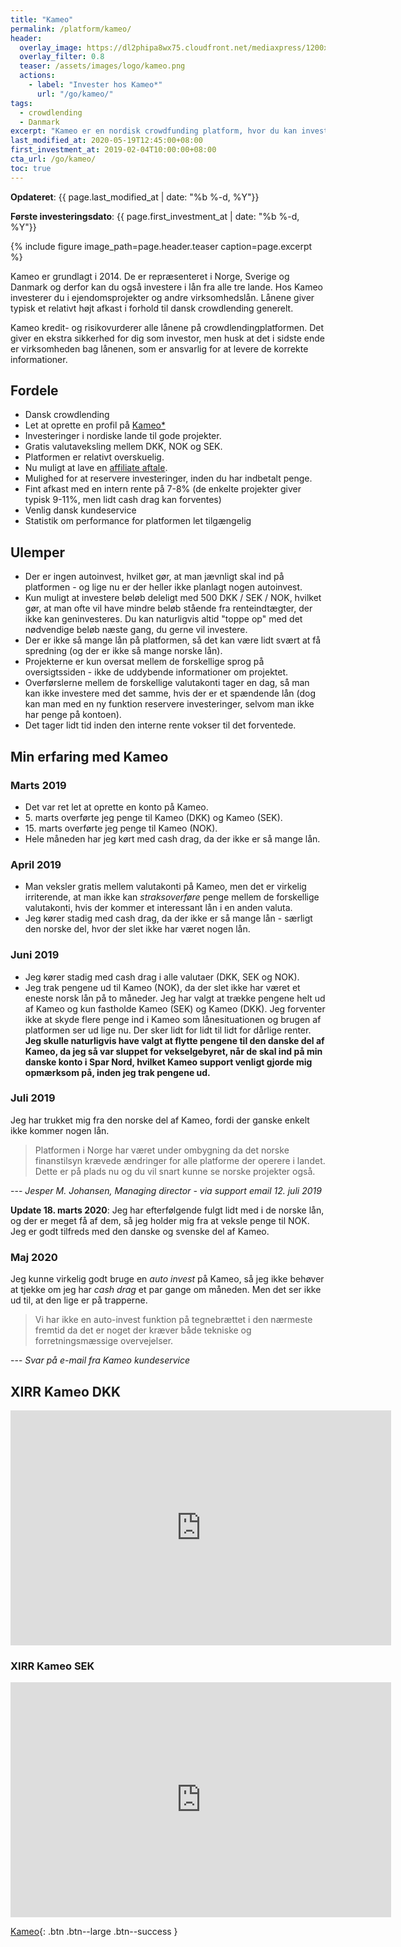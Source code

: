 ```yaml
---
title: "Kameo"
permalink: /platform/kameo/
header:
  overlay_image: https://dl2phipa8wx75.cloudfront.net/mediaxpress/1200x0/b189367ce4065edaddd8502994a35a709b7c3520/article/1574777600-9io-_13I9708_192.jpg
  overlay_filter: 0.8
  teaser: /assets/images/logo/kameo.png
  actions:
    - label: "Invester hos Kameo*"
      url: "/go/kameo/"
tags:
  - crowdlending
  - Danmark
excerpt: "Kameo er en nordisk crowdfunding platform, hvor du kan investere i udviklingsprojekter for virksomheder i Danmark, Norge og Sverige - typisk med sikkerhed i ejendomme."
last_modified_at: 2020-05-19T12:45:00+08:00
first_investment_at: 2019-02-04T10:00:00+08:00
cta_url: /go/kameo/
toc: true
---
```


**Opdateret**: {{ page.last_modified_at | date: "%b %-d, %Y"}}

**Første investeringsdato**: {{ page.first_investment_at | date: "%b %-d, %Y"}}

{% include figure image_path=page.header.teaser caption=page.excerpt %}

Kameo er grundlagt i 2014. De er repræsenteret i Norge, Sverige og Danmark og derfor kan du også investere i lån fra alle tre lande. Hos Kameo investerer du i ejendomsprojekter og andre virksomhedslån. Lånene giver typisk et relativt højt afkast i forhold til dansk crowdlending generelt.

Kameo kredit- og risikovurderer alle lånene på crowdlendingplatformen. Det giver en ekstra sikkerhed for dig som investor, men husk at det i sidste ende er virksomheden bag lånenen, som er ansvarlig for at levere de korrekte informationer.

## Fordele

- Dansk crowdlending
- Let at oprette en profil på [Kameo\*](/go/kameo/)
- Investeringer i nordiske lande til gode projekter.
- Gratis valutaveksling mellem DKK, NOK og SEK.
- Platformen er relativt overskuelig.
- Nu muligt at lave en [affiliate aftale](https://www.kameo.dk/blog/Kameo-lancerer-nyt-Affiliate-program).
- Mulighed for at reservere investeringer, inden du har indbetalt penge.
- Fint afkast med en intern rente på 7-8% (de enkelte projekter giver typisk 9-11%, men lidt cash drag kan forventes)
- Venlig dansk kundeservice
- Statistik om performance for platformen let tilgængelig

## Ulemper

- Der er ingen autoinvest, hvilket gør, at man jævnligt skal ind på platformen - og lige nu er der heller ikke planlagt nogen autoinvest.
- Kun muligt at investere beløb deleligt med 500 DKK / SEK / NOK, hvilket gør, at man ofte vil have mindre beløb stående fra renteindtægter, der ikke kan geninvesteres. Du kan naturligvis altid "toppe op" med det nødvendige beløb næste gang, du gerne vil investere.
- Der er ikke så mange lån på platformen, så det kan være lidt svært at få spredning (og der er ikke så mange norske lån).
- Projekterne er kun oversat mellem de forskellige sprog på oversigtssiden - ikke de uddybende informationer om projektet.
- Overførslerne mellem de forskellige valutakonti tager en dag, så man kan ikke investere med det samme, hvis der er et spændende lån (dog kan man med en ny funktion reservere investeringer, selvom man ikke har penge på kontoen).
- Det tager lidt tid inden den interne rente vokser til det forventede.

## Min erfaring med Kameo

### Marts 2019

- Det var ret let at oprette en konto på Kameo.
- 5\. marts overførte jeg penge til Kameo (DKK) og Kameo (SEK).
- 15\. marts overførte jeg penge til Kameo (NOK).
- Hele måneden har jeg kørt med cash drag, da der ikke er så mange lån.

### April 2019

- Man veksler gratis mellem valutakonti på Kameo, men det er virkelig irriterende, at man ikke kan _straksoverføre_ penge mellem de forskellige valutakonti, hvis der kommer et interessant lån i en anden valuta.
- Jeg kører stadig med cash drag, da der ikke er så mange lån - særligt den norske del, hvor der slet ikke har været nogen lån.

### Juni 2019

- Jeg kører stadig med cash drag i alle valutaer (DKK, SEK og NOK).
- Jeg trak pengene ud til Kameo (NOK), da der slet ikke har været et eneste norsk lån på to måneder. Jeg har valgt at trække pengene helt ud af Kameo og kun fastholde Kameo (SEK) og Kameo (DKK). Jeg forventer ikke at skyde flere penge ind i Kameo som lånesituationen og brugen af platformen ser ud lige nu. Der sker lidt for lidt til lidt for dårlige renter. **Jeg skulle naturligvis have valgt at flytte pengene til den danske del af Kameo, da jeg så var sluppet for vekselgebyret, når de skal ind på min danske konto i Spar Nord, hvilket Kameo support venligt gjorde mig opmærksom på, inden jeg trak pengene ud.**

### Juli 2019

Jeg har trukket mig fra den norske del af Kameo, fordi der ganske enkelt ikke kommer nogen lån.

> Platformen i Norge har været under ombygning da det norske finanstilsyn krævede ændringer for alle platforme der operere i landet. Dette er på plads nu og du vil snart kunne se norske projekter også.

--- <cite>Jesper M. Johansen, Managing director - via support email 12. juli 2019</cite>

**Update 18. marts 2020**: Jeg har efterfølgende fulgt lidt med i de norske lån, og der er meget få af dem, så jeg holder mig fra at veksle penge til NOK. Jeg er godt tilfreds med den danske og svenske del af Kameo.

### Maj 2020

Jeg kunne virkelig godt bruge en _auto invest_ på Kameo, så jeg ikke behøver at tjekke om jeg har _cash drag_ et par gange om måneden. Men det ser ikke ud til, at den lige er på trapperne.

> Vi har ikke en auto-invest funktion på tegnebrættet i den nærmeste fremtid da det er noget der kræver både tekniske og forretningsmæssige overvejelser.

--- <cite>Svar på e-mail fra Kameo kundeservice</cite>

## XIRR Kameo DKK

<iframe width="609" height="376" seamless frameborder="0" scrolling="no" src="https://docs.google.com/spreadsheets/d/e/2PACX-1vQKZZbdj1cM5A4yCXjtjhxowXHoMhioXI-OR-mEPmmGgqQhcSr250VUM8SGVvRkWZziWUYleizmqAC2/pubchart?oid=384705491&amp;format=image"></iframe>

### XIRR Kameo SEK

<iframe width="609" height="376" seamless frameborder="0" scrolling="no" src="https://docs.google.com/spreadsheets/d/e/2PACX-1vQKZZbdj1cM5A4yCXjtjhxowXHoMhioXI-OR-mEPmmGgqQhcSr250VUM8SGVvRkWZziWUYleizmqAC2/pubchart?oid=183896305&amp;format=image"></iframe>

[Kameo](/go/kameo/){: .btn .btn--large .btn--success }

